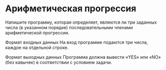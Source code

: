 # Арифметическая прогрессия

Напишите программу, которая определяет, являются ли три заданных числа (в указанном порядке) последовательными членами 
арифметической прогрессии.

Формат входных данных
На вход программе подаются три числа, каждое на отдельной строке.

Формат выходных данных
Программа должна вывести «YES» или «NO» (без кавычек) в соответствии с условием задачи. 